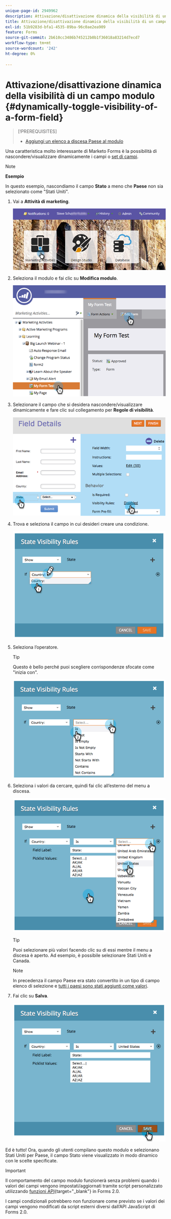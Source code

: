 ```yaml
---
unique-page-id: 2949962
description: Attivazione/disattivazione dinamica della visibilità di un campo modulo - Documentazione di Marketo - Documentazione del prodotto
title: Attivazione/disattivazione dinamica della visibilità di un campo modulo
exl-id: 51b9283d-bfa1-4535-89ba-96c0ae2ea909
feature: Forms
source-git-commit: 2b610cc3486b745212b0b1f36018a83214d7ecd7
workflow-type: tm+mt
source-wordcount: '242'
ht-degree: 0%

---
```


# Attivazione/disattivazione dinamica della visibilità di un campo modulo {#dynamically-toggle-visibility-of-a-form-field}

>[!PREREQUISITES]
>
>* [Aggiungi un elenco a discesa Paese al modulo](/help/marketo/product-docs/demand-generation/forms/form-actions/add-a-country-picklist-to-your-form.md)

Una caratteristica molto interessante di Marketo Forms è la possibilità di nascondere/visualizzare dinamicamente i campi o [set di campi](/help/marketo/product-docs/demand-generation/forms/form-fields/add-a-fieldset-to-a-form.md).

>[!NOTE]
>
>**Esempio**
>
>In questo esempio, nascondiamo il campo **Stato** a meno che **Paese** non sia selezionato come &quot;Stati Uniti&quot;.

1. Vai a **Attività di marketing**.

   ![](assets/login-marketing-activities-8.png)

1. Seleziona il modulo e fai clic su **Modifica modulo**.

   ![](assets/editform-1.png)

1. Selezionare il campo che si desidera nascondere/visualizzare dinamicamente e fare clic sul collegamento per **Regole di visibilità**.

   ![](assets/image2014-9-15-15-3a16-3a0.png)

1. Trova e seleziona il campo in cui desideri creare una condizione.

   ![](assets/image2014-9-15-15-3a16-3a12.png)

1. Seleziona l’operatore.

   >[!TIP]
   >
   >Questo è bello perché puoi scegliere corrispondenze sfocate come &quot;inizia con&quot;.

   ![](assets/image2014-9-15-15-3a16-3a50.png)

1. Seleziona i valori da cercare, quindi fai clic all’esterno del menu a discesa.

   ![](assets/image2014-9-15-15-3a17-3a4.png)

   >[!TIP]
   >
   >Puoi selezionare più valori facendo clic su di essi mentre il menu a discesa è aperto. Ad esempio, è possibile selezionare Stati Uniti e Canada.

   >[!NOTE]
   >
   >In precedenza il campo Paese era stato convertito in un tipo di campo elenco di selezione e [tutti i paesi sono stati aggiunti come valori](/help/marketo/product-docs/demand-generation/forms/form-actions/add-a-country-picklist-to-your-form.md).

1. Fai clic su **Salva**.

   ![](assets/image2014-9-15-15-3a18-3a15.png)

Ed è tutto! Ora, quando gli utenti compilano questo modulo e selezionano Stati Uniti per Paese, il campo Stato viene visualizzato in modo dinamico con le scelte specificate.

>[!IMPORTANT]
>
>Il comportamento del campo modulo funzionerà senza problemi quando i valori dei campi vengono impostati/aggiornati tramite script personalizzato utilizzando [funzioni API](https://experienceleague.adobe.com/it/docs/marketo-developer/marketo/javascriptapi/forms-api-reference){target="_blank"} in Forms 2.0.
>
>I campi condizionali potrebbero non funzionare come previsto se i valori dei campi vengono modificati da script esterni diversi dall’API JavaScript di Forms 2.0.
